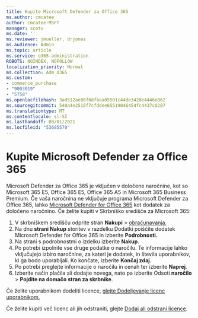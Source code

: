 ```yaml
---
title: Kupite Microsoft Defender za Office 365
ms.author: cmcatee
author: cmcatee-MSFT
manager: scotv
ms.date: ''
ms.reviewer: jmueller, drjones
ms.audience: Admin
ms.topic: article
ms.service: o365-administration
ROBOTS: NOINDEX, NOFOLLOW
localization_priority: Normal
ms.collection: Adm_O365
ms.custom:
- commerce_purchase
- "9003019"
- "5758"
ms.openlocfilehash: 3ad512ae86f68fbaa05501c44de3428e4446e862
ms.sourcegitcommit: 540a4e2515f7cfddee65519046454fc4437cd287
ms.translationtype: MT
ms.contentlocale: sl-SI
ms.lasthandoff: 08/01/2021
ms.locfileid: "53685570"
---
```

# <a name="purchase-microsoft-defender-for-office-365"></a>Kupite Microsoft Defender za Office 365

Microsoft Defender za Office 365 je vključen v določene naročnine, kot so Microsoft 365 E5, Office 365 E5, Office 365 A5 in Microsoft 365 Business Premium. Če vaša naročnina ne vključuje programa Microsoft Defender za Office 365, lahko [Microsoft Defender for Office 365](/microsoft-365/security/office-365-security/office-365-atp) kot dodatek za določeno naročnino. Če želite kupiti v Skrbniško središče za Microsoft 365:

1. V skrbniškem središču odprite stran **Nakupi**  >  [obračunavanja.](https://go.microsoft.com/fwlink/p/?linkid=868433)
2. Na dnu **strani Nakup** storitev  v razdelku Dodatki poiščite dodatek Microsoft Defender for Office 365 in izberite **Podrobnosti.**
3. Na strani s podrobnostmi o izdelku izberite **Nakup**.
4. Po potrebi izpolnite vse druge podatke o naročilu. Te informacije lahko vključujejo izbiro naročnine, za kateri je dodatek, in števila uporabnikov, ki ga bodo uporabljali. Ko končate, izberite **Končaj zdaj**.
5. Po potrebi preglejte informacije o naročilu in cenah ter izberite **Naprej**.
6. Izberite način plačila ali dodajte novega, nato pa izberite Odsoti **naročilo**  >  **Pojdite na domačo stran za skrbnike**.

Če želite uporabnikom dodeliti licence, [glejte Dodeljevanje licenc uporabnikom.](/microsoft-365/admin/manage/assign-licenses-to-users)

Če želite kupiti več licenc ali jih odstraniti, glejte [Dodaj ali odstrani licence](/microsoft-365/commerce/licenses/buy-licenses#buy-or-remove-licenses-for-your-business-subscription).